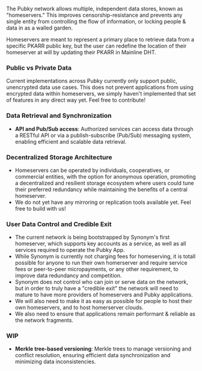 The Pubky network allows multiple, independent data stores, known as "homeservers." This improves censorship-resistance and prevents any single entity from controlling the flow of information, or locking people & data in as a walled garden. 

Homeservers are meant to represent a primary place to retrieve data from a specific PKARR public key, but the user can redefine the location of their homeserver at will by updating their PKARR in Mainline DHT. 

### Public vs Private Data

Current implementations across Pubky currently only support public, unencrypted data use cases. This does not prevent applications from using encrypted data within homeservers, we simply haven't implemented that set of features in any direct way yet. Feel free to contribute!  

### Data Retrieval and Synchronization

- **API and Pub/Sub access**: Authorized services can access data through a RESTful API or via a publish-subscribe (Pub/Sub) messaging system, enabling efficient and scalable data retrieval.

### Decentralized Storage Architecture

- Homeservers can be operated by individuals, cooperatives, or commercial entities, with the option for anonymous operation, promoting a decentralized and resilient storage ecosystem where users could tune their preferred redundancy while maintaining the benefits of a central homeserver.
- We do not yet have any mirroring or replication tools available yet. Feel free to build with us!
  
### User Data Control and Credible Exit

- The current network is being bootstrapped by Synonym's first homeserver, which supports key accounts as a service, as well as all services required to operate the Pubky App. 
- While Synonym is currently not charging fees for homeserving, it is totall possible for anyone to run their own homerserver and require service fees or peer-to-peer micropayments, or any other requirement, to improve data redundancy and competition.
- Synonym does not control who can join or serve data on the network, but in order to truly have a "credible exit" the network will need to mature to have more providers of homeservers and Pubky applications.
- We will also need to make it as easy as possible for people to host their own homeservers, and to host homerserver clouds.
- We also need to ensure that applications remain performant & reliable as the network fragments.

### WIP
- **Merkle tree-based versioning**: Merkle trees to manage versioning and conflict resolution, ensuring efficient data synchronization and minimizing data inconsistencies.
